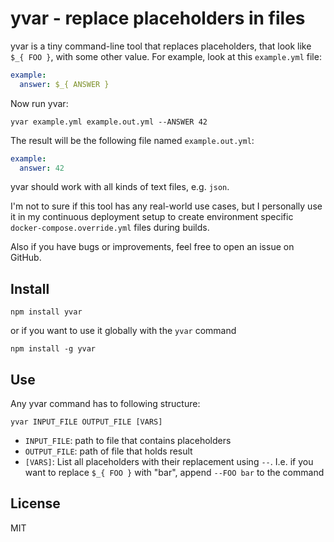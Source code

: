 # yvar - replace placeholders in files

yvar is a tiny command-line tool that replaces placeholders, that look like `$_{ FOO }`, with some other value. For example, look at this `example.yml` file:
```yaml
example:
  answer: $_{ ANSWER }
```

Now run yvar:
```
yvar example.yml example.out.yml --ANSWER 42
```

The result will be the following file named `example.out.yml`:
```yaml
example:
  answer: 42
```

yvar should work with all kinds of text files, e.g. `json`.

I'm not to sure if this tool has any real-world use cases, but I personally use it in my continuous deployment setup to create environment specific `docker-compose.override.yml` files during builds.

Also if you have bugs or improvements, feel free to open an issue on GitHub.

## Install

```
npm install yvar
```
or if you want to use it globally with the `yvar` command
```
npm install -g yvar
```

## Use

Any yvar command has to following structure:
```
yvar INPUT_FILE OUTPUT_FILE [VARS]
```
* `INPUT_FILE`: path to file that contains placeholders
* `OUTPUT_FILE`: path of file that holds result
* `[VARS]`: List all placeholders with their replacement using `--`. I.e. if you want to replace `$_{ FOO }` with "bar", append `--FOO bar` to the command

## License

MIT
